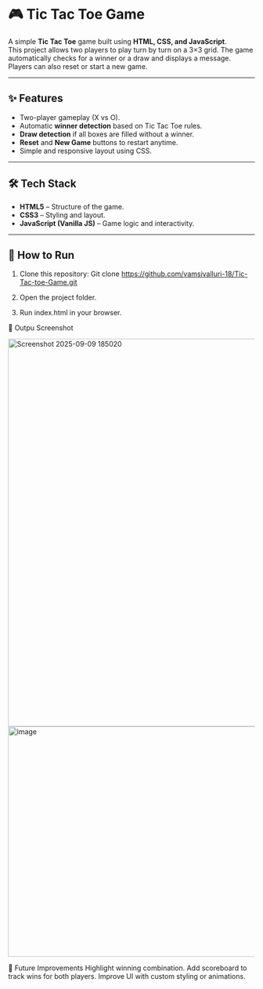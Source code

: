 # 🎮 Tic Tac Toe Game  

A simple **Tic Tac Toe** game built using **HTML, CSS, and JavaScript**.  
This project allows two players to play turn by turn on a 3×3 grid. The game automatically checks for a winner or a draw and displays a message. Players can also reset or start a new game.  

---

## ✨ Features
- Two-player gameplay (X vs O).  
- Automatic **winner detection** based on Tic Tac Toe rules.  
- **Draw detection** if all boxes are filled without a winner.  
- **Reset** and **New Game** buttons to restart anytime.  
- Simple and responsive layout using CSS.  

---

## 🛠️ Tech Stack
- **HTML5** – Structure of the game.  
- **CSS3** – Styling and layout.  
- **JavaScript (Vanilla JS)** – Game logic and interactivity.  

---

## 🚀 How to Run
1. Clone this repository: Git clone https://github.com/vamsivalluri-18/Tic-Tac-toe-Game.git

2. Open the project folder.

3. Run index.html in your browser.

📸 Outpu Screenshot

<img width="799" height="791" alt="Screenshot 2025-09-09 185020" src="https://github.com/user-attachments/assets/aa4c26e1-8f5a-4228-bf84-fc9b1068a377" />

<img width="966" height="470" alt="image" src="https://github.com/user-attachments/assets/8ae2b801-dd68-4a0f-9587-1fb3bb8f1c8f" />

📌 Future Improvements
Highlight winning combination.
Add scoreboard to track wins for both players.
Improve UI with custom styling or animations.

